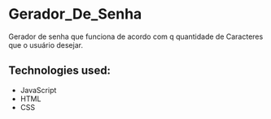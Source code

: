 # Gerador_De_Senha
Gerador de senha que funciona de acordo com q quantidade de Caracteres que o usuário desejar.

## Technologies used:

+ JavaScript
+ HTML
+ CSS
